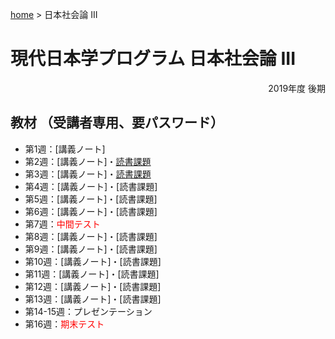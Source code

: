 [home](https://hirosasada.github.io/) > 日本社会論 III
# 現代日本学プログラム 日本社会論 III  
<div style="text-align: right;">2019年度 後期</div>   

## 教材 （受講者専用、要パスワード）  
- 第1週：[講義ノート]  
- 第2週：[講義ノート]・[読書課題](https://drive.google.com/open?id=16y77AUDoYywv7_qEiuX4khPRfpNC3U80)    
- 第3週：[講義ノート]・[読書課題](https://drive.google.com/open?id=1GAUj19ZZjBL0MzYwRWRB9GwBS9JZaB7s)    
- 第4週：[講義ノート]・[読書課題]  
- 第5週：[講義ノート]・[読書課題]  
- 第6週：[講義ノート]・[読書課題]  
- 第7週：<font color="Red">中間テスト</font>  
- 第8週：[講義ノート]・[読書課題]
- 第9週：[講義ノート]・[読書課題]    
- 第10週：[講義ノート]・[読書課題]  
- 第11週：[講義ノート]・[読書課題]   
- 第12週：[講義ノート]・[読書課題]  
- 第13週：[講義ノート]・[読書課題]  
- 第14-15週：プレゼンテーション  
- 第16週：<font color="Red">期末テスト</font>    
